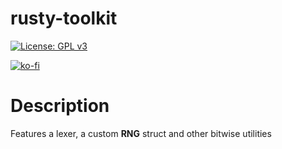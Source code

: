# rusty-toolkit

 [![License: GPL v3](https://img.shields.io/badge/License-GPLv3-blue.svg)](https://www.gnu.org/licenses/gpl-3.0)
 
 [![ko-fi](https://ko-fi.com/img/githubbutton_sm.svg)](https://ko-fi.com/O5O1OWKNW)

# Description
 
 Features a lexer, a custom **RNG** struct and other bitwise utilities
